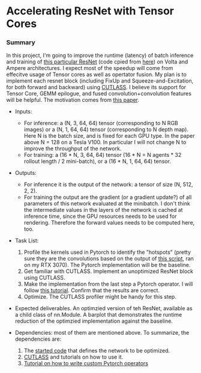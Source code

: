 # Accelerating ResNet with Tensor Cores
### Summary 
In this project, I'm going to improve the runtime (latency) of batch inference and training of [this particular ResNet](https://github.com/RuilinLi/CS348K-Project/blob/2c17b63ea251ab943d4566e1b069c83e6c5330ae/resnet.py#L651) (code cpied from [here](https://github.com/shacklettbp/bps-nav/blob/master/bps_nav/rl/ddppo/policy/resnet.py)) on Volta and Ampere architectures. I expect most of the speedup will come from effecitve usage of Tensor cores as well as opertator fusion. My plan is to implement each resnet block (including FixUp and Squeeze-and-Excitation, for both forward and backward) using [CUTLASS](https://github.com/NVIDIA/cutlass). I believe its support for Tensor Core, GEMM epilogue, and fused convolution+convolution features will be helpful. The motivation comes from [this paper](https://arxiv.org/pdf/2103.07013.pdf).
- Inputs: 
  - For inference: a (N, 3, 64, 64) tensor (corresponding to N RGB images) or a (N, 1, 64, 64) tensor (corresponding to N depth map). Here N is the batch size, and is fixed for each GPU type. In the paper above N = 128 on a Tesla V100. In particular I will not change N to improve the throughput of the network.
  - For training: a (16 * N, 3, 64, 64) tensor (16 * N = N agents * 32 rollout length / 2 mini-batch), or a (16 * N, 1, 64, 64) tensor.
- Outputs:
  - For inference it is the output of the network: a tensor of size (N, 512, 2, 2).
  - For training the output are the gradient (or a gradient update?) of all parameters of this network evaluated at the minibatch. I don't think the intermediate values in the layers of the network is cached at inference time, since the GPU resources needs to be used for rendering. Therefore the forward values needs to be computed here, too.
- Task List:
  1. Profile the kernels used in Pytorch to identify the "hotspots" (pretty sure they are the convolutions based on the output of [this script](https://github.com/RuilinLi/CS348K-Project/blob/main/basic_profile.py), ran on my RTX 3070). The Pytorch implementation will be the baseline.
  2. Get familiar with CUTLASS. Implement an unoptimized ResNet block using CUTLASS.
  3. Make the implementation from the last step a Pytorch operator. I will follow [this tutorial](https://pytorch.org/tutorials/advanced/cpp_extension.html). Confirm that the results are correct.
  4. Optimize. The CUTLASS profiler might be handy for this step.
  
- Expected deliverables. An optimzied version of teh ResNet, available as a child class of nn.Module. A barplot that demonstrates the runtime reduction of the optimzied implementation against the baseline.

- Dependencies: most of them are mentioned above. To summarize, the dependencies are:
  1. The [started code](https://github.com/RuilinLi/CS348K-Project/blob/main/resnet.py) that defines the network to be optimized.
  2. [CUTLASS](https://github.com/NVIDIA/cutlass) and tutorials on how to use it.
  3. [Tutorial on how to write custom Pytorch operators](https://pytorch.org/tutorials/advanced/cpp_extension.html)
